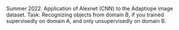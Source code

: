 Summer 2022. Application of Alexnet (CNN) to the Adaptiope image dataset.
Task: Recognizing objects from domain B, if you trained supervisedly on domain A, and only unsupervisedly on domain B.
